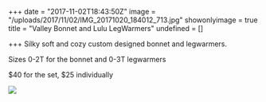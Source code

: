 +++
date = "2017-11-02T18:43:50Z"
image = "/uploads/2017/11/02/IMG_20171020_184012_713.jpg"
showonlyimage = true
title = "Valley Bonnet and Lulu LegWarmers"
undefined = []

+++
Silky soft and cozy custom designed bonnet and legwarmers.

Sizes 0-2T for the bonnet and 0-3T legwarmers

$40 for the set, $25 individually

![](/uploads/2017/11/02/IMG_20171020_184012_713.jpg)